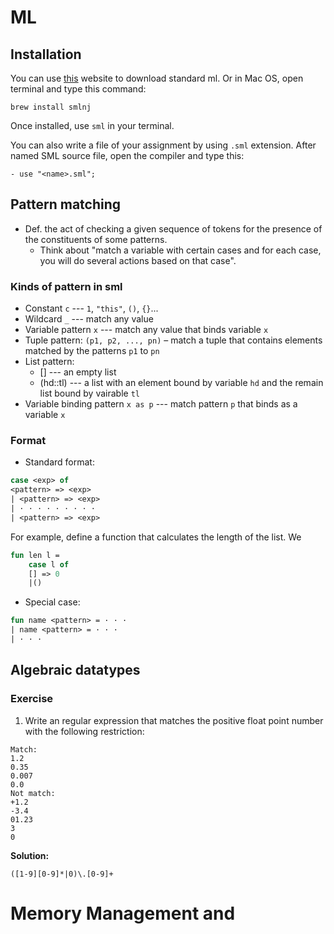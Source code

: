# ML
## Installation
You can use [this](https://www.smlnj.org/) website to download standard ml. Or in Mac OS, open terminal and type this command:
```
brew install smlnj
```
Once installed, use `sml` in your terminal.

You can also write a file of your assignment by using `.sml` extension. After named SML source file, open the compiler and type this:
```
- use "<name>.sml";
```

## Pattern matching
- Def. the act of checking a given sequence of tokens for the presence of the constituents of some patterns.
    - Think about "match a variable with certain cases and for each case, you will do several actions based on that case".
    
### Kinds of pattern in sml
- Constant `c` --- `1`, `"this"`, `()`, `{}`...
- Wildcard `_` --- match any value
- Variable pattern `x` --- match any value that binds variable `x`
- Tuple pattern: `(p1, p2, ..., pn)` – match a tuple that contains elements matched by the patterns `p1` to `pn`
- List pattern:
    - [] --- an empty list
    - (hd::tl) --- a list with an element bound by variable `hd` and the remain list bound by vairable `tl`
- Variable binding pattern `x as p` --- match pattern `p` that binds as a variable `x`
    
### Format
- Standard format: 
```sml
case <exp> of
<pattern> => <exp>
| <pattern> => <exp>
| · · · · · · · · ·
| <pattern> => <exp>
```
For example, define a function that calculates the length of the list. We 
```sml
fun len l = 
    case l of
    [] => 0
    |()
```
- Special case: 
```sml
fun name <pattern> = · · ·
| name <pattern> = · · ·
| · · ·
```
## Algebraic datatypes


### Exercise
1. Write an regular expression that matches the positive float point number with the following restriction:
```
Match:
1.2
0.35
0.007
0.0
Not match:
+1.2
-3.4
01.23
3
0
```

**Solution:**
    <p>

```
([1-9][0-9]*|0)\.[0-9]+
```
   </p>


# Memory Management and 

